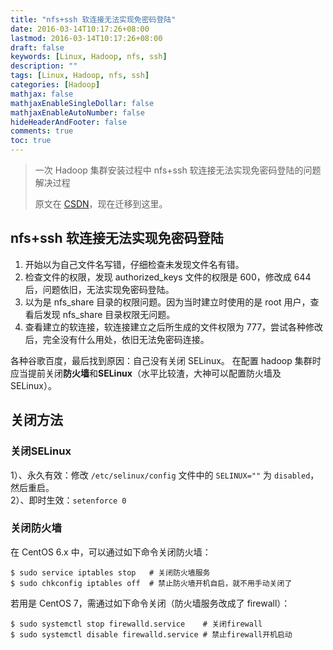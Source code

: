 ```yaml
---
title: "nfs+ssh 软连接无法实现免密码登陆"
date: 2016-03-14T10:17:26+08:00
lastmod: 2016-03-14T10:17:26+08:00
draft: false
keywords: [Linux, Hadoop, nfs, ssh]
description: ""
tags: [Linux, Hadoop, nfs, ssh]
categories: [Hadoop]
mathjax: false
mathjaxEnableSingleDollar: false
mathjaxEnableAutoNumber: false
hideHeaderAndFooter: false
comments: true
toc: true
---
```


> 一次 Hadoop 集群安装过程中 nfs+ssh 软连接无法实现免密码登陆的问题解决过程
> 
> 原文在 [CSDN](https://blog.csdn.net/Meoop/article/details/50886535)，现在迁移到这里。
> 

## nfs+ssh 软连接无法实现免密码登陆

1. 开始以为自己文件名写错，仔细检查未发现文件名有错。
2. 检查文件的权限，发现 authorized_keys 文件的权限是 600，修改成 644 后，问题依旧，无法实现免密码登陆。
3. 以为是 nfs_share 目录的权限问题。因为当时建立时使用的是 root 用户，查看后发现 nfs_share 目录权限无问题。
4. 查看建立的软连接，软连接建立之后所生成的文件权限为 777，尝试各种修改后，完全没有什么用处，依旧无法免密码连接。
<!--more-->

各种谷歌百度，最后找到原因：自己没有关闭 SELinux。
在配置 hadoop 集群时应当提前关闭**防火墙**和**SELinux**（水平比较渣，大神可以配置防火墙及 SELinux）。


## 关闭方法
### 关闭SELinux
1）、永久有效：修改 `/etc/selinux/config` 文件中的 `SELINUX=""` 为 `disabled`，然后重启。  
2）、即时生效：`setenforce 0`

### 关闭防火墙
在 CentOS 6.x 中，可以通过如下命令关闭防火墙：

```shell
$ sudo service iptables stop   # 关闭防火墙服务
$ sudo chkconfig iptables off  # 禁止防火墙开机自启，就不用手动关闭了
```

若用是 CentOS 7，需通过如下命令关闭（防火墙服务改成了 firewall）：

```shell
$ sudo systemctl stop firewalld.service    # 关闭firewall
$ sudo systemctl disable firewalld.service # 禁止firewall开机启动
```


